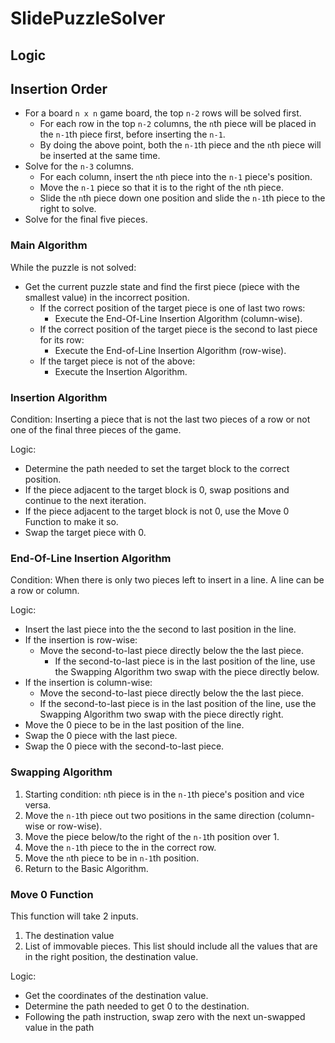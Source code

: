 # SlidePuzzleSolver

## Logic

## Insertion Order
* For a board `n x n` game board, the top `n-2` rows will be solved first. 
  * For each row in the top `n-2` columns, the `n`th piece will be placed in the `n-1`th piece first, before inserting the `n-1`.
  * By doing the above point, both the `n-1`th piece and the `n`th piece will be inserted at the same time.
* Solve for the `n-3` columns.
  * For each column, insert the `n`th piece into the `n-1` piece's position. 
  * Move the `n-1` piece so that it is to the right of the `n`th piece.
  * Slide the `n`th piece down one position and slide the `n-1`th piece to the right to solve.
* Solve for the final five pieces.

### Main Algorithm
While the puzzle is not solved:
* Get the current puzzle state and find the first piece (piece with the smallest value) in the incorrect position. 
  * If the correct position of the target piece is one of last two rows:
    * Execute the End-Of-Line Insertion Algorithm (column-wise).
  * If the correct position of the target piece is the second to last piece for its row:
    * Execute the End-of-Line Insertion Algorithm (row-wise).
  * If the target piece is not of the above:
    * Execute the Insertion Algorithm.

### Insertion Algorithm
Condition: Inserting a piece that is not the last two pieces of a row or not one of the final three pieces of the game.

Logic:
* Determine the path needed to set the target block to the correct position.
* If the piece adjacent to the target block is 0, swap positions and continue to the next iteration.
* If the piece adjacent to the target block is not 0, use the Move 0 Function to make it so.
* Swap the target piece with 0.

### End-Of-Line Insertion Algorithm
Condition: When there is only two pieces left to insert in a line. A line can be a row or column.

Logic:
* Insert the last piece into the the second to last position in the line.
* If the insertion is row-wise:
  * Move the second-to-last piece directly below the the last piece.
    * If the second-to-last piece is in the last position of the line, use the Swapping Algorithm two swap with the piece directly below.
* If the insertion is column-wise:
  * Move the second-to-last piece directly below the the last piece.
  * If the second-to-last piece is in the last position of the line, use the Swapping Algorithm two swap with the piece directly right.
* Move the 0 piece to be in the last position of the line.
* Swap the 0 piece with the last piece.
* Swap the 0 piece with the second-to-last piece.

### Swapping Algorithm
1. Starting condition: `n`th piece is in the `n-1`th piece's position and vice versa.
2. Move the `n-1`th piece out two positions in the same direction (column-wise or row-wise).
3. Move the piece below/to the right of the `n-1`th position over 1.
4. Move the `n-1`th piece to the in the correct row.
5. Move the `n`th piece to be in `n-1`th position.
6. Return to the Basic Algorithm.


### Move 0 Function
This function will take 2 inputs.
1. The destination value
2. List of immovable pieces. This list should include all the values that are in the right position, the destination value.

Logic:
* Get the coordinates of the destination value.
* Determine the path needed to get 0 to the destination.
* Following the path instruction, swap zero with the next un-swapped value in the path
